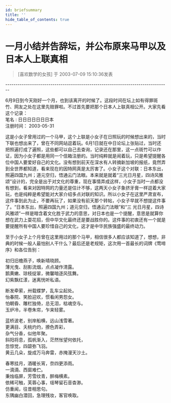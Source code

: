 ```yaml
---
id: briefsummary
title: ''
hide_table_of_contents: true
---
```


# 一月小结并告辞坛，并公布原来马甲以及日本人上联真相 

> [喜欢数学的女孩] 于 2003-07-09 15:10:36发表  

--------------------------------------------------------------------------------<br/>

6月9日到今天刚好一个月，也到该离开的时候了。这段时间在坛上如有得罪斑竹、网友之处在这里先赔罪啦。不过首先要把那个日本人上联真相公开。大家先看这个记录：<br/>
笔名 : 日日日日日日日本  <br/>
注册时间： 2003-05-31  

这是小女子曾用过的一个马甲，这个上联是小女子在日照玩的时候想出来的，当时下联也想出来了，曾在不同网站逗着玩。6月1日就在中日论坛上张贴过，当时还把照遍打成了遍照，这些都可以自己去查询，记录还在那里，这一点斑竹可以作证，因为小女子都是用同一个信箱注册的。当时纯粹就是闹着玩，只是希望提醒各位中国人要爱好自己的文化。没有想到前天在深水有人转摘新加坡的报纸，竟然弄到全世界都知道，看来现在的因特网真是太厉害了。小女子这个对联：日本东出，照遍四国九州；道元空归，悟通云门法眼。本来就是就着“三光日月星，四诗风雅颂”设计的，完全是出于对文化的尊重，现在事情弄成这样，小女子当时一点都没有想到，看来对因特网的力量还是估计不够，这两天小女子象挤牙膏一样逗着大家玩，也是纯粹是希望能对大家介绍多点对联的知识。所以小女子在这里严肃宣布，这件事到此为止，不要再玩了，如果没有前天那个转帖，小女子早就不想提这件事了。“日本东出，照遍四国九州；道元空归，悟通云门法眼”和“三 光日月星，四诗风雅颂”一样是暗含着文化胜于武力的意思，对日本也是一个提醒，意思是就算你想在武力上耍花招，但中华文化最终还是要战胜你的。这件事的初衷还有一个就是要提醒所有中国人要珍惜自己的文化，这才是中华民族强盛的最终动力。  

至于小女子上个月曾在这里用过的那个马甲，相信很多人都应该知道了，想想，非典的时候一般人最怕别人干什么？最后还是老规矩，这次用一首最长的词牌《莺啼序》和各位告别：  

初归旧檐燕子，唤新晴晓顾。<br/>
薄光曳、刮影流烟，点点凝作清露。<br/>
鹅黄嫩、琼枝绽翠，微馨暗逐风弦舞。<br/>
幻紫飘红漾，迷离恍听私语。  

断发牵萦，卅载蝶梦，乱车尘起处。<br/>
怡春院、笑脸迎欢，惯看闲男怨女。<br/> 
怕朝昏、雕栏独倚，总无泪，枯魂空与。<br/>
玉炉冷，半卷朱帘，乍来轻雾。  

蓝桥波老，别岸船横，远山浅雪著。<br/>
更满目、夭桃灼灼，撩色弄彩，<br/>
杂气分香，似他年聚。<br/>
斜阳将息，孤帆渐入，茫然怅望何依托，<br/>
忽惊觉，四碧弥飞羽。<br/>
黄云几朵，旋成万马奔雷，赤掩漫天沙土。  

春寒挂月，酒暖长宵，奈四更添雨。<br/> 
一滴滴、西窗难伫。<br/>
秉烛临屏，芳雪纹青，醉梅横素。<br/>
依稀可触，芙蓉心事，瑶琴留石音杳渺。<br/>
仿重闻，往昔相思句。<br/>
东隅幽白潜回，急理残妆，客官唤取。 